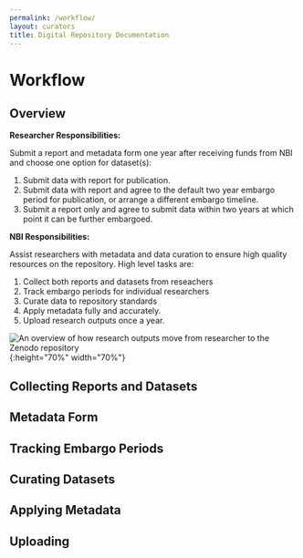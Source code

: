 ```yaml
---
permalink: /workflow/
layout: curators
title: Digital Repository Documentation
---
```


# Workflow

## Overview

**Researcher Responsibilities:**

Submit a report and metadata form one year after receiving funds from NBI and choose one option for dataset(s):
1. Submit data with report for publication.
2. Submit data with report and agree to the default two year embargo period for publication, or arrange a different embargo timeline.
3. Submit a report only and agree to submit data within two years at which point it can be further embargoed.

**NBI Responsibilities:**

Assist researchers with metadata and data curation to ensure high quality resources on the repository.  High level tasks are:
1. Collect both reports and datasets from reseachers
2. Track embargo periods for individual researchers
3. Curate data to repository standards
4. Apply metadata fully and accurately.
5. Upload research outputs once a year.


![An overview of how research outputs move from researcher to the Zenodo repository]([https://raw.githubusercontent.com/nantucketbiodiversity/NBIdigitalrepo/master/docs/assets/images/workflow.jpeg "Workflow diagram"){:height="70%" width="70%"}

## Collecting Reports and Datasets

## Metadata Form

## Tracking Embargo Periods

## Curating Datasets

## Applying Metadata

## Uploading